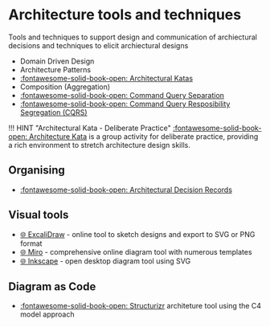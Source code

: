 # Architecture tools and techniques

Tools and techniques to support design and communication of archiectural decisions and techniques to elicit archiectural designs

- Domain Driven Design
- Architecture Patterns
- [:fontawesome-solid-book-open: Architectural Katas](kata/index.md)
- Composition (Aggregation)
- [:fontawesome-solid-book-open: Command Query Separation](command-query-separation.md)
- [:fontawesome-solid-book-open: Command Query Resposibility Segregation (CQRS)](cqrs.md)


!!! HINT "Architectural Kata - Deliberate Practice"
    [:fontawesome-solid-book-open: Architecture Kata](/engineering-playbook/practices/deliberate-practice/architecture-kata/) is a group activity for deliberate practice, providing a rich environment to stretch architecture design skills.

## Organising

- [:fontawesome-solid-book-open: Architectural Decision Records](/docs/architecture/adr.md)


## Visual tools

- [:globe_with_meridians: ExcaliDraw](https://excalidraw.com/) - online tool to sketch designs and export to SVG or PNG format
- [:globe_with_meridians: Miro](https://miro.com/) - comprehensive online diagram tool with numerous templates
- [:globe_with_meridians: Inkscape](https://inkscape.org/) - open desktop diagram tool using SVG


## Diagram as Code

- [:fontawesome-solid-book-open: Structurizr](structurizr.md) architeture tool using the C4 model approach

